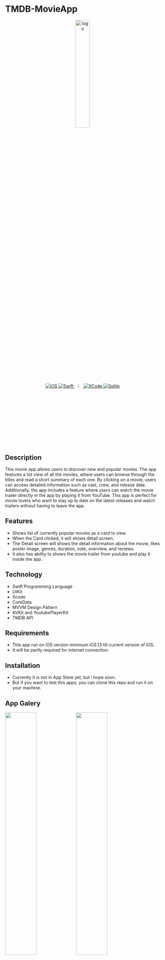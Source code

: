 # TMDB-MovieApp

<p align="center">
    <img src="https://user-images.githubusercontent.com/35651583/212124264-bf4748b7-5605-4db8-9c94-06da5eaab1b2.png" width="30%" alt="logo">
</p>

<p align="center">
   <a href="#">
    <img src="https://img.shields.io/badge/iOS-000000?style=for-the-badge&logo=ios&logoColor=white" alt="iOS">
   </a>
   
   <a href="#">
    <img src="https://img.shields.io/badge/Swift-FA7343?style=for-the-badge&logo=swift&logoColor=white" alt="Swift">
   </a>
    <a href="#">
    <img src="https://devimages-cdn.apple.com/wwdc-services/articles/images/7543212D-6CBF-496C-A20E-D04E99C3A1DB/2048.jpeg" width="5% alt="Swift">
   </a>
   
   
   <a href="#">
    <img src="https://img.shields.io/badge/Xcode-007ACC?style=for-the-badge&logo=Xcode&logoColor=white" alt="XCode">
   </a>
   
   <a href="#">
    <img src="https://img.shields.io/badge/SQLite-07405E?style=for-the-badge&logo=sqlite&logoColor=white" alt="Sqlite">
   </a>
</p>

## Description
This movie app allows users to discover new and popular movies. The app features a list view of all the movies, where users can browse through the titles and read a short summary of each one. By clicking on a movie, users can access detailed information such as cast, crew, and release date. Additionally, the app includes a feature where users can watch the movie trailer directly in the app by playing it from YouTube. This app is perfect for movie lovers who want to stay up to date on the latest releases and watch trailers without having to leave the app.

## Features
- Shows list of currently popular movies as a card to view.
- When the Card clicked, it will shows detail screen.
- The Detail screen will shows the detail information about the movie, likes poster image, genres, duration, vote, overview, and reviews.
- It also has ability to shows the movie trailer from youtube and play it inside the app.

## Technology
- Swift Programming Language
- UIKit 
- Xcode
- CoreData
- MVVM Design Pattern
- AVKit and YoutubePlayerKit
- TMDB API

## Requirements
- This app run on iOS version minimum iOS.13 till current version of iOS.
- It will be partly required for internet connection.

## Installation
- Currently it is not in App Store yet, but i hope soon.
- But if you want to test this apps, you can clone this repo and run it on your machine.

## App Galery
<img src="https://user-images.githubusercontent.com/35651583/212132402-a1ef36dc-e655-4217-9311-24c9f68a9cf9.png" width="45%"></img> <img src="https://user-images.githubusercontent.com/35651583/216689657-51ec9e01-dd21-45a7-8a40-0ec3e9d45c98.png" width="45%"></img> <img src="https://user-images.githubusercontent.com/35651583/216689911-41221348-6149-4d17-9bcc-5ae9e42aff4d.png" width="45%"></img> <img src="https://user-images.githubusercontent.com/35651583/216690170-c0d25382-4c28-49d5-91c9-7dcad19813db.png" width="45%">

## Support
- This app is not great enough yet, any tips and suggestion are wellcome.
- Please tell me if there is any bug that occure or any feature that need to apply.

## Credits
- This app using The Movie DB API : <a href="https://www.themoviedb.org/" > <p>themoviedb.org</p> </a>.

## License
- No License yet, it still under mypersonal project.
